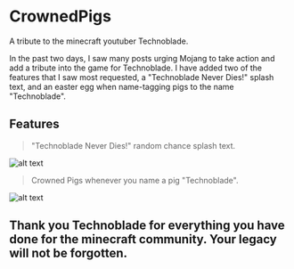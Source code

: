 # CrownedPigs
A tribute to the minecraft youtuber Technoblade.

In the past two days, I saw many posts urging Mojang to take action and add a tribute into the game for Technoblade. 
I have added two of the features that I saw most requested, a "Technoblade Never Dies!" splash text, and an easter egg when name-tagging pigs to the name "Technoblade".

## Features
>"Technoblade Never Dies!" random chance splash text.  

![alt text](https://i.imgur.com/sQVhXqb.png)

>Crowned Pigs whenever you name a pig "Technoblade".

![alt text](https://i.imgur.com/zgWFQFo.png)



## Thank you Technoblade for everything you have done for the minecraft community. Your legacy will not be forgotten.
